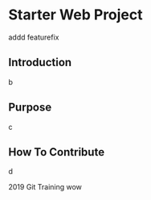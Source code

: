 # Starter Web Project
addd featurefix
## Introduction
b
## Purpose
c
## How To Contribute
d

2019 Git Training wow